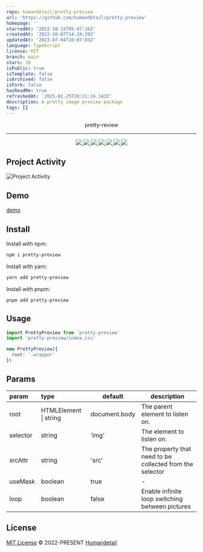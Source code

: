 ```yaml
---
repo: humandetail/pretty-preview
url: 'https://github.com/humandetail/pretty-preview'
homepage: ''
starredAt: '2022-10-15T05:47:16Z'
createdAt: '2022-10-07T14:24:29Z'
updatedAt: '2023-07-04T10:07:03Z'
language: TypeScript
license: MIT
branch: main
stars: 10
isPublic: true
isTemplate: false
isArchived: false
isFork: false
hasReadMe: true
refreshedAt: '2025-02-25T20:21:24.143Z'
description: A pretty image preview package
tags: []
---
```


<p align="center">pretty-review</p>
<hr />
<p align="center">
  <a href="https://codecov.io/gh/humandetail/pretty-preview" >
    <img src="https://codecov.io/gh/humandetail/pretty-preview/branch/main/graph/badge.svg?token=5X0OFEAMK3"/>
  </a>
  <a href="https://www.npmjs.com/package/pretty-preview">
    <img src="https://img.shields.io/npm/v/pretty-preview.svg" />
  </a>
  <a href="https://github.com/humandetail/pretty-preview/actions/workflows/page.ci.yml">
    <img src="https://github.com/humandetail/pretty-preview/actions/workflows/page.ci.yml/badge.svg?branch=main" />
  </a>
  <a href="https://github.com/humandetail/pretty-preview">
    <img src="https://img.shields.io/github/license/humandetail/pretty-preview.svg" />
  </a>
  <a href="https://github.com/humandetail/pretty-preview">
    <img src="https://img.shields.io/github/issues/humandetail/pretty-preview.svg" />
  </a>
  <a href="https://github.com/humandetail/pretty-preview">
    <img src="https://img.shields.io/github/forks/humandetail/pretty-preview.svg" />
  </a>
  <a href="https://github.com/humandetail/pretty-preview">
    <img src="https://img.shields.io/github/stars/humandetail/pretty-preview.svg" />
  </a>
</p>

## Project Activity

![Project Activity](https://repobeats.axiom.co/api/embed/b8a418e53edc5bf4f39de27f5352cd6a193699a3.svg "Repobeats analytics image")

## Demo

[demo](https://humandetail.github.io/pretty-preview/)

## Install

Install with npm:

```bash
npm i pretty-preview
```

Install with yarn:

```bash
yarn add pretty-preview
```

Install with pnpm:

```base
pnpm add pretty-preview
```

## Usage

```js
import PrettyPreview from 'pretty-preview'
import 'pretty-preview/index.css'

new PrettyPreview({
  root: '.wrapper'
})
```

## Params

|param|type|default|description|
|:--|:--|-|-|
|root|HTMLElement \| string|document.body|The parent element to listen on.|
|selector|string|'img'|The element to listen on.|
|srcAttr|string|'src'|The property that need to be collected from the selector|
|useMask|boolean|true|-|
|loop|boolean|false|Enable infinite loop switching between pictures|

## License

[MIT License](https://github.com/humandetail/pretty-preview/blob/main/LICENSE) © 2022-PRESENT [Humandetail](https://github.com/humandetail)
